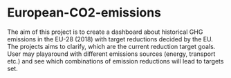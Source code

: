 # European-CO2-emissions
The aim of this project is to create a dashboard about historical GHG emissions in the EU-28 (2018) with target reductions decided by the EU. The projects aims to clarify, which are the current reduction target goals. User may playaround with different emissions sources (energy, transport etc.) and see which combinations of emission reductions will lead to targets set. 
